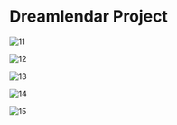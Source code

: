 # Dreamlendar Project

![11](https://user-images.githubusercontent.com/78303835/209338735-f7177685-fcb1-4ec3-bc23-723fb1336b90.png)

![12](https://user-images.githubusercontent.com/78303835/209338748-792bd1e3-5ba7-488f-b2cd-ce01f3741211.png)

![13](https://user-images.githubusercontent.com/78303835/209338756-3572f49a-1180-4457-ad72-e6bc231345de.png)

![14](https://user-images.githubusercontent.com/78303835/209338822-9422f666-8fc9-46a2-aecc-c4d12bfd7324.png)

![15](https://user-images.githubusercontent.com/78303835/209338799-976acae9-ebcb-4cb1-8a26-7807aeca542d.png)

<!--
Nhong Upload :   Tue 29 Mar
- assets/images/bg1.jpg
- lib/animate_slide_up.dart
- lib/generated_plugin_registrant.dart
- lib/constants.dart
- lib/theme.dart
- lib/main.dart
- lib/welcome/welcome_screen.dart
- lib/services/theme_services.dart
- lib/pageview/pages_view.dart
- test/widget_test.dart
- pubspec.yaml

Nhong Updated :   Sun 10 Apr Morning
- assets/images/bg2.png
- [Nhong] lib/welcome/welcome_screen.dart
- [Arm] lib/aMonth/a_month_screen.dart (almost finish - Waiting.. Earth, Tour, and Foal)
- pubspec.yaml

Nhong Updated :   Sun 10 Apr Evening
- [Nhong] lib/welcome/welcome_screen.dart
- [Arm] lib/aMonth/a_month_screen.dart (almost finish - Waiting.. Earth, Tour, and Foal)
- [Fight] lib/display_task/DisplayTask.dart (Tour Earth Foal)
-->
